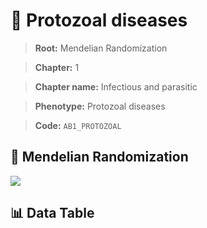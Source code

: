 # 🧪 Protozoal diseases

> **Root:** Mendelian Randomization

> **Chapter:** 1  

> **Chapter name:** Infectious and parasitic

> **Phenotype:** Protozoal diseases  

> **Code:** `AB1_PROTOZOAL`

## 🧬 Mendelian Randomization  

<img src="/MR/Figures/Forward/AB1_PROTOZOAL.png"/>

## 📊 Data Table

<CsvTableMRF src="/public/MR/Data/Forward/AB1_PROTOZOAL.csv"/>

